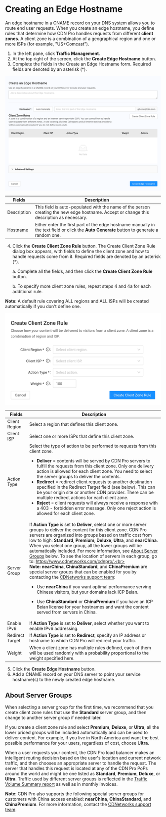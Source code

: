 # Creating an Edge Hostname 

An edge hostname in a CNAME record on your DNS system allows you to route end user requests. When you create an edge hostname, you define rules that determine how CDN Pro handles requests from different **client zones**. A client zone is a combination of a geographical region and one or more ISPs (for example, "US+Comcast").

1. In the left pane, click **Traffic Management**.
2. At the top right of the screen, click the **Create Edge Hostname** button. 
3. Complete the fields in the Create an Edge Hostname form. Required fields are denoted by an asterisk (\*).

<p align=center><img src="/docs/resources/images/traffic-management/create-edge-hostname.png" alt="cname overview page"></p>


| **Fields**                               | **Description**                     |
| ---------------------------------------- | ----------------------------------- |
| Description | This field is auto-populated with the name of the person creating the new edge hostname. Accept or change this description as necessary. |
| Hostname       | Either enter the first part of the edge hostname manually in the text field or click the **Auto Generate** button to generate a random one. |

4. Click the **Create Client Zone Rule** button. The Create Client Zone Rule dialog box appears, with fields to define the client zone and how to handle requests come from it. Required fields are denoted by an asterisk (\*).

<ul>a. Complete all the fields, and then click the <strong>Create Client Zone Rule</strong> button.</ul>
<ul>b. To specify more client zone rules, repeat steps 4 and 4a for each additional rule.</ul>

**Note**: A default rule covering ALL regions and ALL ISPs will be created automatically if you don't define one.
<p align=center><img src="/docs/resources/images/traffic-management/create-client-zone-rule.png" alt="createclient region rule"></p>

| **Fields**        | **Description**                                                           |
| ----------------- | ------------------------------------------------------------------------- |
| Client Region     | Select a region that defines this client zone.|
| Client ISP        | Select one or more ISPs that define this client zone.|
| Action Type       | Select the type of action to be performed to requests from this client zone. <br><ul><li><strong>Deliver</strong> = contents will be served by CDN Pro servers to fulfill the requests from this client zone. Only one delivery action is allowed for each client zone. You need to select the server groups to deliver the contents. </li><li><strong>Redirect</strong> = redirect client requests to another destination specified in the Redirect Target field (see below). This can be your origin site or another CDN provider. There can be multiple redirect actions for each client zone.</li><li><strong>Reject</strong> = client requests will always receive a response with a 403 - forbidden error message. Only one reject action is allowed for each client zone.</li></ul>  
| Server Group      | If <strong>Action Type</strong> is set to <strong>Deliver</strong>, select one or more server groups to deliver the content for this client zone. CDN Pro servers are organized into groups based on traffic cost from low to high: <strong>Standard</strong>, <strong>Premium</strong>, <strong>Deluxe</strong>, <strong>Ultra</strong>, and <strong>nearChina</strong>. When you select one group, all the lower groups will be automatically included. For more information, see [About Server Groups](#about-server-groups) below. To see the location of servers in each group, go to: https://www.cdnetworks.com/cdnpro/.<br><br><strong>Note:</strong> <strong>nearChina</strong>, <strong>ChinaStandard</strong>, and <strong>ChinaPremium</strong> are special server groups that can be enabled for you by contacting the [CDNetworks support team](mailto:support@cdnetworks.com):</br><ul><li>Use <strong>nearChina</strong> if you want optimal performance serving Chinese visitors, but your domains lack ICP Beian.</ul></li><ul><li>Use <strong>ChinaStandard</strong> or <strong>ChinaPremium</strong> if you have an ICP Beian license for your hostnames and want the content served from servers in China.</ul></li>|
| Enable IPv6      | If <strong>Action Type</strong> is set to <strong>Deliver</strong>, select whether you want to enable IPv6 addressing.|
| Redirect Target   | If <strong>Action Type</strong> is set to <strong>Redirect</strong>, specify an IP address or hostname to which CDN Pro will redirect your traffic. |
| Weight | When a client zone has multiple rules defined, each of them will be used randomly with a probability proportional to the weight specified here. |

5. Click the **Create Edge Hostname** button.
6. Add a CNAME record on your DNS server to point your service hostname(s) to the newly created edge hostname.

## About Server Groups

When selecting a server group for the first time, we recommend that you create client zone rules that use the **Standard** server group, and then change to another server group if needed later.

If you create a client zone rule and select **Premium**, **Deluxe**, or **Ultra**, all the lower priced groups will be included automatically and can be used to deliver content. For example, if you live in North America and want the best possible performance for your users, regardless of cost, choose **Ultra**. <p>When a user requests your content, the CDN Pro load balancer makes an intelligent routing decision based on the user's location and current network traffic, and then chooses an appropriate server to handle the request. The server that handles this request is located at any of the CDN Pro PoPs around the world and might be one listed as **Standard**, **Premium**, **Deluxe**, or **Ultra**. Traffic used by different server groups is reflected in the [Traffic Volume Summary report](</docs/portal/reports/generating-reports.md>) as well as in monthly invoices.

**Note**: CDN Pro also supports the following special server groups for customers with China access enabled: **nearChina**, **ChinaStandard**, and **ChinaPremium**. For more information, contact the [CDNetworks support team](mailto:support@cdnetworks.com).
